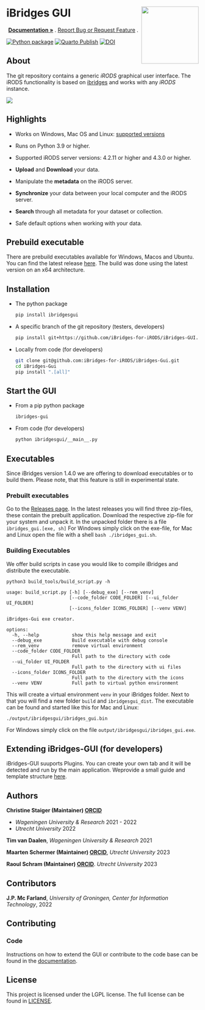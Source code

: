 # iBridges GUI <img src="https://github.com/iBridges-for-iRods/iBridges-GUI/blob/3395dedf2c7b919e108356a3289eb2c2fc66af6d/ibridgesgui/icons/logo.png" width="150" align="right">  


<p align="center">
  <p align="center">
    <a href="https://ibridges-for-irods.github.io/iBridges-GUI/"><strong> Documentation »</strong></a> .
    <a href="https://github.com/iBridges-for-iRods/iBridges-GUI/issues">Report Bug or Request Feature</a>
    .
  </p>
</p>

[![Python package](https://github.com/iBridges-for-iRods/iBridges-GUI/actions/workflows/linter.yml/badge.svg)](https://github.com/iBridges-for-iRods/iBridges-GUI/actions/workflows/linter.yml)
[![Quarto Publish](https://github.com/iBridges-for-iRods/iBridges-GUI/actions/workflows/publish.yml/badge.svg)](https://github.com/iBridges-for-iRods/iBridges-GUI/actions/workflows/publish.yml)
[![DOI](https://zenodo.org/badge/DOI/10.5281/zenodo.12583957.svg)](https://doi.org/10.5281/zenodo.12583957)


## About

The git repository contains a generic *iRODS* graphical user interface.  The iRODS functionality is based on [ibridges](https://github.com/UtrechtUniversity/iBridges) and works with any *iRODS* instance.  

![](docs/screenshots/metadata.png)
  
## Highlights

- Works on Windows, Mac OS and Linux: [supported versions](https://doc.qt.io/qt-6/supported-platforms.html)

- Runs on Python 3.9 or higher.
- Supported iRODS server versions: 4.2.11 or higher and 4.3.0 or higher.
- **Upload** and **Download** your data.
- Manipulate the **metadata** on the iRODS server.
- **Synchronize** your data between your local computer and the iRODS server.
- **Search** through all metadata for your dataset or collection.
- Safe default options when working with your data.

## Prebuild executable <alpha>
There are prebuild executables available for Windows, Macos and Ubuntu.
You can find the latest release [here](https://github.com/iBridges-for-iRODS/iBridges-GUI/releases/latest).
The build was done using the latest version on an x64 architecture.

## Installation
- The python package 

  ```bash
  pip install ibridgesgui
  ```
  
- A specific branch of the git repository (testers, developers)

  ```bash
  pip install git+https://github.com/iBridges-for-iRODS/iBridges-GUI.git@branch-name
  ```
  
- Locally from code (for developers)

  ```bash
  git clone git@github.com:iBridges-for-iRODS/iBridges-Gui.git
  cd iBridges-Gui
  pip install ".[all]"
  ```
  
## Start the GUI
- From a pip python package

  ```bash
  ibridges-gui
  ```
- From code (for developers)

  ```bash
  python ibridgesgui/__main__.py
  ```

## Executables
Since iBridges version 1.4.0 we are offering to download executables or to build them. 
Please note, that this feature is still in experimental state.

### Prebuilt executables
Go to the [Releases page](https://github.com/iBridges-for-iRODS/iBridges-GUI/releases). In the latest releases you will find three zip-files, these contain the prebuilt application.
Download the respective zip-file for your system and unpack it. In the unpacked folder there is a file `ibridges_gui.[exe, sh]`
For Windows simply click on the exe-file, for Mac and Linux open the file with a shell `bash ./ibridges_gui.sh`.


### Building Executables

We offer build scripts in case you would like to compile iBridges and distribute the executable.

```
python3 build_tools/build_script.py -h

usage: build_script.py [-h] [--debug_exe] [--rem_venv]
                       [--code_folder CODE_FOLDER] [--ui_folder UI_FOLDER]
                       [--icons_folder ICONS_FOLDER] [--venv VENV]

iBridges-Gui exe creator.

options:
  -h, --help            show this help message and exit
  --debug_exe           Build executable with debug console
  --rem_venv            remove virtual environment
  --code_folder CODE_FOLDER
                        Full path to the directory with code
  --ui_folder UI_FOLDER
                        Full path to the directory with ui files
  --icons_folder ICONS_FOLDER
                        Full path to the directory with the icons
  --venv VENV           Full path to virtual python environment
```

This will create a virtual environment `venv` in your iBridges folder. Next to that you will find a new folder `build` and `ibridgesgui_dist`. The executable can be found and started like this for Mac and Linux:

```
./output/ibridgesgui/ibridges_gui.bin
```

For Windows simply click on the file `output/ibridgesgui/ibridges_gui.exe`.

## Extending iBridges-GUI (for developers)
iBridges-GUI suuports Plugins. You can create your own tab and it will be detected and run by the main application.
Weprovide a small guide and template structure [here](https://github.com/iBridges-for-iRODS/ibridges-gui-tab-example).

## Authors
**Christine Staiger (Maintainer) [ORCID](https://orcid.org/0000-0002-6754-7647)**

- *Wageningen University & Research* 2021 - 2022
- *Utrecht University* 2022

**Tim van Daalen**, *Wageningen University & Research* 2021

**Maarten Schermer (Maintainer) [ORCID](https://orcid.org/my-orcid?orcid=0000-0001-6770-3155)**, *Utrecht University* 2023

**Raoul Schram (Maintainer) [ORCID](https://orcid.org/my-orcid?orcid=0000-0001-6616-230X)**. 
*Utrecht University* 2023

## Contributors

**J.P. Mc Farland**,
*University of Groningen, Center for Information Technology*, 2022

## Contributing
### Code
Instructions on how to extend the GUI or contribute to the code base can be found in the [documentation](https://ibridges-for-irods.github.io/iBridges-GUI/).

## License
This project is licensed under the LGPL license.
The full license can be found in [LICENSE](LICENSE).
